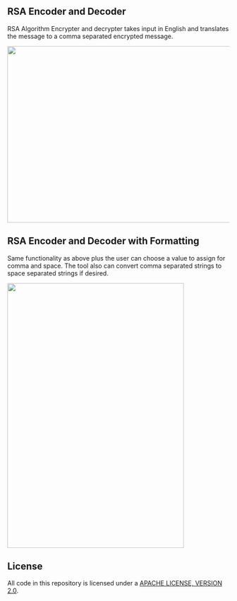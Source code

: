 ## RSA Encoder and Decoder
RSA Algorithm Encrypter and decrypter takes input in English and translates the message to a comma separated encrypted message.

<p align="left">
  <img width="600" height="400" src="https://github.com/sheraadams/RSA-Encryption-Software/assets/110789514/72703864-420d-4da6-b752-fc1ea7faa1a4">
</p>

## RSA Encoder and Decoder with Formatting 
Same functionality as above plus the user can choose a value to assign for comma and space. The tool also can convert comma separated strings to space separated strings if desired.

<p align="left">
  <img width="400" height="600" src="https://user-images.githubusercontent.com/110789514/211207573-2d18b736-bb81-44fe-93db-e25347e5705b.png">
</p>

## License
All code in this repository is licensed under a [APACHE LICENSE, VERSION 2.0](LICENSE-CODE).
